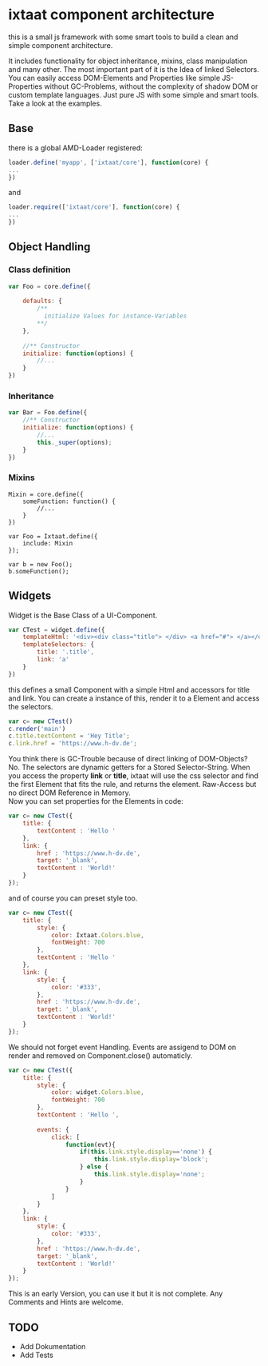 # ixtaat component architecture

this is a small js framework with some smart tools to build a clean and simple component architecture.

It includes functionality for object inheritance, mixins, class manipulation and many other. 
The most important part of it is the Idea of linked Selectors. You can easily access 
DOM-Elements and Properties like simple JS-Properties without GC-Problems, without the complexity of shadow DOM 
or custom template languages. Just pure JS with some simple and smart tools.
Take a look at the examples.

## Base
there is a global AMD-Loader registered:

```javascript
loader.define('myapp', ['ixtaat/core'], function(core) {
...
})
```
and 

```javascript
loader.require(['ixtaat/core'], function(core) {
...
})
```

## Object Handling
### Class definition

```javascript
var Foo = core.define({
    
    defaults: {
        /**
          initialize Values for instance-Variables
        **/
    },
    
    //** Constructor
    initialize: function(options) {
        //...
    }
})
```

### Inheritance
```javascript
var Bar = Foo.define({
    //** Constructor
    initialize: function(options) {
        //...
        this._super(options);
    }
})
```

### Mixins

```javascriptvar 
Mixin = core.define({
    someFunction: function() {
        //...
    }
})

var Foo = Ixtaat.define({
    include: Mixin   
});

var b = new Foo();
b.someFunction();
```

## Widgets

Widget is the Base Class of a UI-Component. 

```javascript
var CTest = widget.define({
    templateHtml: '<div><div class="title"> </div> <a href="#"> </a></div>'
    templateSelectors: {
        title: '.title',
        link: 'a'
    }
})
```

this defines a small Component with a simple Html and accessors for title and link.
You can create a instance of this, render it to a Element and access the selectors. 

```javascript
var c= new CTest()
c.render('main')
c.title.textContent = 'Hey Title';
c.link.href = 'https://www.h-dv.de';
```

You think there is GC-Trouble because of direct linking of DOM-Objects? No. 
The selectors are dynamic getters for a Stored Selector-String. 
When you access the property **link** or **title**, ixtaat will use the css selector 
and find the first Element that fits the rule, and returns the element. 
Raw-Access but no direct DOM Reference in Memory.  
Now you can set properties for the Elements in code:

```javascript
var c= new CTest({
    title: {
        textContent : 'Hello '
    },
    link: {
        href : 'https://www.h-dv.de',
        target: '_blank',
        textContent : 'World!'
    }
});
```

and of course you can preset style too.

```javascript
var c= new CTest({
    title: {
        style: {
            color: Ixtaat.Colors.blue,
            fontWeight: 700
        },
        textContent : 'Hello '
    },
    link: {
        style: {
            color: '#333',
        },
        href : 'https://www.h-dv.de',
        target: '_blank',
        textContent : 'World!'
    }
});
```

We should not forget event Handling. Events are assigend to DOM on render and 
removed on Component.close() automaticly.

```javascript
var c= new CTest({
    title: {
        style: {
            color: widget.Colors.blue,
            fontWeight: 700
        },
        textContent : 'Hello ',
        
        events: {
            click: [
                function(evt){
                    if(this.link.style.display=='none') {
                        this.link.style.display='block';
                    } else {
                        this.link.style.display='none';
                    }
                }
            ]
        }
    },
    link: {
        style: {
            color: '#333',
        },
        href : 'https://www.h-dv.de',
        target: '_blank',
        textContent : 'World!'
    }
});
```

This is an early Version, you can use it but it is not complete. 
Any Comments and Hints are welcome.



## TODO
+ Add Dokumentation
+ Add Tests






